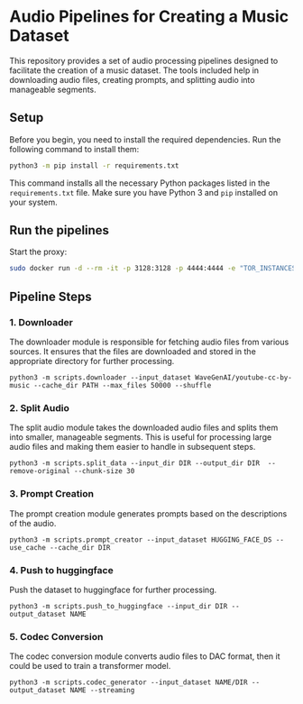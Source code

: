 # Audio Pipelines for Creating a Music Dataset
This repository provides a set of audio processing pipelines designed to facilitate the creation of a music dataset. The tools included help in downloading audio files, creating prompts, and splitting audio into manageable segments.

## Setup

Before you begin, you need to install the required dependencies. Run the following command to install them:

```bash
python3 -m pip install -r requirements.txt
```

This command installs all the necessary Python packages listed in the `requirements.txt` file. Make sure you have Python 3 and `pip` installed on your system.

## Run the pipelines

Start the proxy:

```bash
sudo docker run -d --rm -it -p 3128:3128 -p 4444:4444 -e "TOR_INSTANCES=40" jourdelune/rotating-tor-http-proxy
```

## Pipeline Steps

### 1. Downloader

The downloader module is responsible for fetching audio files from various sources. It ensures that the files are downloaded and stored in the appropriate directory for further processing.

```
python3 -m scripts.downloader --input_dataset WaveGenAI/youtube-cc-by-music --cache_dir PATH --max_files 50000 --shuffle
```

### 2. Split Audio

The split audio module takes the downloaded audio files and splits them into smaller, manageable segments. This is useful for processing large audio files and making them easier to handle in subsequent steps.

```
python3 -m scripts.split_data --input_dir DIR --output_dir DIR  --remove-original --chunk-size 30
```


### 3. Prompt Creation

The prompt creation module generates prompts based on the descriptions of the audio.

```
python3 -m scripts.prompt_creator --input_dataset HUGGING_FACE_DS --use_cache --cache_dir DIR
```

### 4. Push to huggingface

Push the dataset to huggingface for further processing.

```
python3 -m scripts.push_to_huggingface --input_dir DIR --output_dataset NAME
```

### 5. Codec Conversion

The codec conversion module converts audio files to DAC format, then it could be used to train a transformer model.

```
python3 -m scripts.codec_generator --input_dataset NAME/DIR --output_dataset NAME --streaming
```